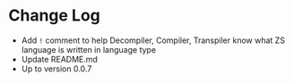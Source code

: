 # Change Log
- Add `!` comment to help Decompiler, Compiler, Transpiler know what ZS language is written in language type
- Update README.md
- Up to version 0.0.7
